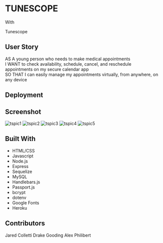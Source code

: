 # TUNESCOPE

With  

Tunescope 

## User Story

AS A young person who needs to make medical appointments  
I WANT to check availability, schedule, cancel, and reschedule appointments on my secure calendar app  
SO THAT I can easily manage my appointments virtually, from anywhere, on any device  

## Deployment



## Screenshot

![tspic1](https://user-images.githubusercontent.com/60405505/126240590-647224f4-76f7-4647-ae59-3943119f1a33.GIF)
![tspic2](https://user-images.githubusercontent.com/60405505/126240591-a9d76560-c8c6-47e7-8c23-8c32a2bd3174.GIF)
![tspic3](https://user-images.githubusercontent.com/60405505/126240597-bb9c3514-ac1d-4a34-a04a-8f2b4e19e0be.GIF)
![tspic4](https://user-images.githubusercontent.com/60405505/126240610-c8df8861-91a1-463a-960e-734e80c05d0e.GIF)
![tspic5](https://user-images.githubusercontent.com/60405505/126240614-a67451ab-5c9e-47b0-be7d-23c546e1a7b0.GIF)



## Built With

- HTML/CSS
- Javascript
- Node.js
- Express
- Sequelize
- MySQL
- Handlebars.js
- Passport.js
- bcrypt
- dotenv
- Google Fonts
- Heroku

## Contributors

Jared Colletti Drake Gooding Alex Philibert
